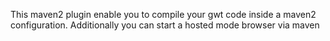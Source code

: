 This maven2 plugin enable you to compile your gwt code inside a maven2 configuration.
Additionally you can start a hosted mode browser via maven